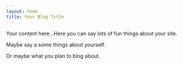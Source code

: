 ```yaml
---
layout: home
title: Your Blog Title
---
```


Your content here...Here you can say lots of fun things about your site.

Maybe say a some things about yourself.

Or maybe what you plan to blog about.
